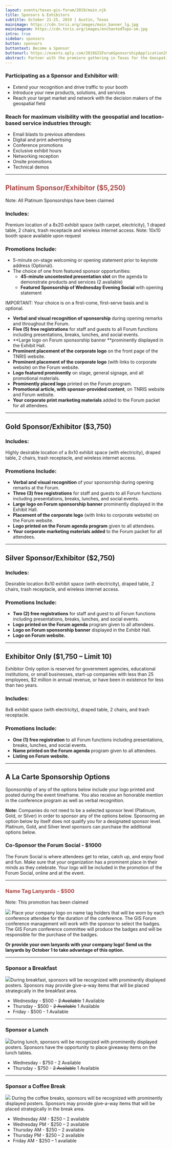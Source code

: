 ```yaml
---
layout: events/texas-gis-forum/2019/main.njk
title: Sponsors & Exhibitors
subtitle: October 21-25, 2019 | Austin, Texas
mainimage: https://cdn.tnris.org/images/main_banner_lg.jpg
mainimagesm: https://cdn.tnris.org/images/enchantedTopo-sm.jpg
intro: true
sidebar: sponsors
button: sponsors
buttontext: Become a Sponsor
buttonurl: https://events.eply.com/2019GISForumSponsorshipApplication2969304
abstract: Partner with the premiere gathering in Texas for the Geospatial Professionals to reach your customers and your community.
---
```


### Participating as a Sponsor and Exhibitor will:

-   Extend your recognition and drive traffic to your booth
-   Introduce your new products, solutions, and services
-   Reach your target market and network with the decision makers of the geospatial field

### Reach for maximum visibility with the geospatial and location-based service industries through:

-   Email blasts to previous attendees
-   Digital and print advertising
-   Conference promotions
-   Exclusive exhibit hours
-   Networking reception
-   Onsite promotions
-   Technical demos

* * *

<h2 style="color: #a94442"> Platinum Sponsor/Exhibitor ($5,250) </h2>

<div class="alert alert-danger" role="alert">
  Note: All Platinum Sponsorships have been claimed
</div>

### Includes:

Premium location of a 8x20 exhibit space (with carpet, electricity), 1 draped table, 2 chairs, trash receptacle and wireless internet access. Note: 10x10 booth space available upon request

### Promotions Include:

-   5-minute on-stage welcoming or opening statement prior to keynote address (Optional).
-   The choice of one from featured sponsor opportunities:
    -   **45-minute uncontested presentation slot** on the agenda to demonstrate products and services (2 available)
    -   **Featured Sponsorship of Wednesday Evening Social** with opening statement

IMPORTANT: Your choice is on a first-come, first-serve basis and is optional.

-   **Verbal and visual recognition of sponsorship** during opening remarks and throughout the Forum.
-   **Five (5) free registrations** for staff and guests to all Forum functions including presentations, breaks, lunches, and social events.
-   **Large logo on Forum sponsorship banner **prominently displayed in the Exhibit Hall.
-   **Prominent placement of the corporate logo** on the front page of the TNRIS website.
-   **Prominent placement of the corporate logo** (with links to corporate website) on the Forum website.
-   **Logo featured prominently** on stage, general signage, and all promotional materials.
-   **Prominently placed logo** printed on the Forum program.
-   **Promotional article, with sponsor-provided content**, on TNRIS website and Forum website.
-   **Your corporate print marketing materials** added to the Forum packet for all attendees.

* * *

## Gold Sponsor/Exhibitor ($3,750)

### Includes:

Highly desirable location of a 8x10 exhibit space (with electricity), draped table, 2 chairs, trash receptacle, and wireless internet access.

### Promotions Include:

-   **Verbal and visual recognition** of your sponsorship during opening remarks at the Forum.
-   **Three (3) free registrations** for staff and guests to all Forum functions including presentations, breaks, lunches, and social events.
-   **Large logo on Forum sponsorship banner** prominently displayed in the Exhibit Hall.
-   **Placement of the corporate logo** (with links to corporate website) on the Forum website.
-   **Logo printed on the Forum agenda program** given to all attendees.
-   **Your corporate marketing materials added** to the Forum packet for all attendees.

* * *

## Silver Sponsor/Exhibitor ($2,750)

### Includes:

Desirable location 8x10 exhibit space (with electricity), draped table, 2 chairs, trash receptacle, and wireless internet access.

### Promotions Include:

-   **Two (2) free registrations** for staff and guest to all Forum functions including presentations, breaks, lunches, and social events.
-   **Logo printed on the Forum agenda** program given to all attendees.
-   **Logo on Forum sponsorship banner** displayed in the Exhibit Hall.
-   **Logo on Forum website.**

* * *

## Exhibitor Only ($1,750 – Limit 10)

Exhibitor Only option is reserved for government agencies, educational institutions, or small businesses, start-up companies with less than 25 employees, $2 million in annual revenue, or have been in existence for less than two years.

### Includes:

8x8 exhibit space (with electricity), draped table, 2 chairs, and trash receptacle.

### Promotions Include:

-   **One (1) free registration** to all Forum functions including presentations, breaks, lunches, and social events.
-   **Name printed on the Forum agenda** program given to all attendees.
-   **Listing on Forum website.**

* * *

<h2 id="additional-sponsors">A La Carte Sponsorship Options</h2>

<p class="lead">
  Sponsorship of any of the options below include your logo printed and posted during the event timeframe. You also receive an honorable mention in the conference program as well as verbal recognition.
</p>

**Note:** Companies do not need to be a selected sponsor level (Platinum, Gold, or Silver) in order to sponsor any of the options below. Sponsoring an option below by itself does not qualify you for a designated sponsor level. Platinum, Gold, and Silver level sponsors can purchase the additional options below.

### Co-Sponsor the Forum Social - $1000

<p>
  The Forum Social is where attendees get to relax, catch up, and enjoy food and fun. Make sure that your organization has a prominent place in their minds as they celebrate. Your logo will be included in the promotion of the Forum Social, online and at the event.
</p>

* * *

<h3 style="color: #a94442"> Name Tag Lanyards - $500</h3>

<div class="alert alert-danger" role="alert">
  Note: This promotion has been claimed
</div>

<p>
  <img class="img-fluid float-right alacarte" src="https://cdn.tnris.org/images/lanyard.png"> Place your company logo on name tag holders that will be worn by each conference attendee for the duration of the conference. The GIS Forum conference management will work with the sponsor to select the badges. The GIS Forum conference committee will produce the badges and will be responsible for the purchase of the badges.
</p>

**Or provide your own lanyards with your company logo! Send us the lanyards by October 1 to take advantage of this option.**

* * *

### Sponsor a Breakfast

<p>
  <img class="img-fluid float-right" src="https://cdn.tnris.org/images/breakfast.jpg">During breakfast, sponsors will be recognized with prominently displayed posters. Sponsors may provide give-a-way items that will be placed strategically in the breakfast area.
</p>

-   Wednesday - $500 - ~~2 Available~~ 1 Available
-   Thursday - $500 - ~~2 Available~~ 1 Available
-   Friday - $500 - 1 Available

* * *

### Sponsor a Lunch

<p>
  <img class="img-fluid float-right" src="https://cdn.tnris.org/images/lunch.jpg">During lunch, sponsors will be recognized with prominently displayed posters. Sponsors have the opportunity to place giveaway items on the lunch tables.
</p>

-   Wednesday - $750 - 2 Available
-   Thursday - $750 - ~~2 Available~~ 1 Available

* * *

### Sponsor a Coffee Break

<p>
  <img class="img-fluid float-right alacarte" src="https://cdn.tnris.org/images/coffee.jpg"> During the coffee breaks, sponsors will be recognized with prominently displayed posters. Sponsors may provide give-a-way items that will be placed strategically in the break area.
</p>

-   Wednesday AM - $250 – 2 available
-   Wednesday PM - $250 – 2 available
-   Thursday AM - $250 – 2 available
-   Thursday PM - $250 – 2 available
-   Friday AM - $250 – 1 available

<!-- <p class="lead">
   After viewing the <a href="https://cdn.tnris.org/documents/tx-gis-forum-sponsor-rules-and-regulations-2019.pdf"><strong> Sponsor Rules and Regulations</strong></a>, visit the link  to register as a sponsor.
</p>
<p>
  <a class="btn btn-lg btn-periwinkle float-left" href="{{buttonurl}}" target="_blank"><i class="glyphicon glyphicon-pencil"></i> {{buttontext}}</a>
</p> -->
